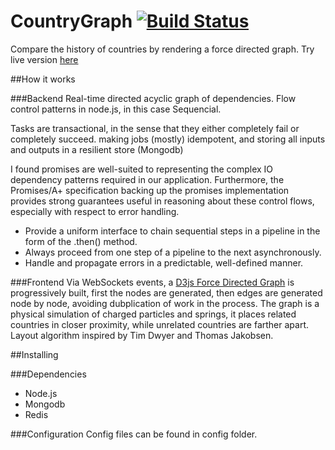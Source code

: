 CountryGraph [![Build Status](https://travis-ci.org/filet-mign0n/countrygraph.svg?branch=master)](https://travis-ci.org/filet-mign0n/countrygraph)
========

Compare the history of countries by rendering a force directed graph. Try live version [here](http://ec2-54-186-48-151.us-west-2.compute.amazonaws.com)

##How it works

###Backend
Real-time directed acyclic graph of dependencies. Flow control patterns in node.js, in this case Sequencial.

Tasks are transactional, in the sense that they either completely fail or completely succeed.
making jobs (mostly) idempotent, and storing all inputs and outputs in a resilient store (Mongodb)

I found promises are well-suited to representing the complex IO dependency patterns required in our application. Furthermore, the Promises/A+ specification backing up the promises implementation provides strong guarantees useful in reasoning about these control flows, especially with respect to error handling.

* Provide a uniform interface to chain sequential steps in a pipeline in the form of the .then() method.
* Always proceed from one step of a pipeline to the next asynchronously.
* Handle and propagate errors in a predictable, well-defined manner.

###Frontend 
Via WebSockets events, a [D3js Force Directed Graph](https://bl.ocks.org/mbostock/4062045) is progressively built, first the nodes are generated, then edges are generated node by node, avoiding dubplication of work in the process.
The graph is a physical simulation of charged particles and springs, it places related countries in closer proximity, while unrelated countries are farther apart. Layout algorithm inspired by Tim Dwyer and Thomas Jakobsen.

##Installing 

###Dependencies 
* Node.js
* Mongodb
* Redis

###Configuration
Config files can be found in config folder. 
